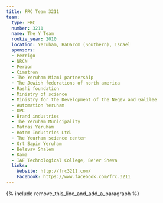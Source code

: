 ```yaml
---
title: FRC Team 3211
team:
  type: FRC
  number: 3211
  name: The Y Team
  rookie_year: 2010
  location: Yeruham, HaDarom (Southern), Israel
  sponsors:
  - Perrigo
  - NRCN
  - Perion
  - Cimatron
  - The Yeruham Miami partnership
  - The Jewish federations of north america
  - Rashi foundation
  - Ministry of science
  - Ministry for the Development of the Negev and Galilee
  - Automation Yeruham
  - OPC
  - Brand industries
  - The Yeruham Municipality
  - Matnas Yeruham
  - Rotem Industries Ltd.
  - The Yeurham science center
  - Ort Sapir Yeruham
  - Belevav Shalem
  - Kama
  - IAF Technological College, Be'er Sheva
  links:
    Website: http://frc3211.com/
    Facebook: https://www.facebook.com/frc.3211
---
```


{% include remove_this_line_and_add_a_paragraph %}